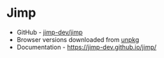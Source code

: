 # Jimp

- GitHub - [jimp-dev/jimp](https://github.com/jimp-dev/jimp)
- Browser versions downloaded from [unpkg](https://unpkg.com/)
- Documentation - <https://jimp-dev.github.io/jimp/>
